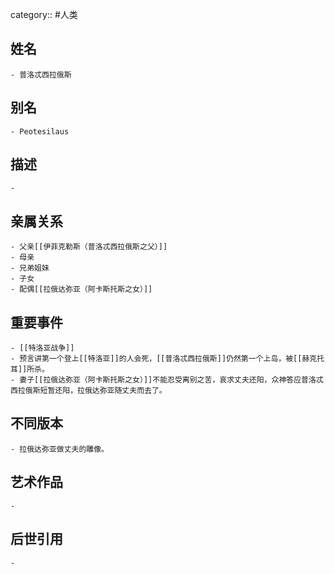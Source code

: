 category:: #人类
## 姓名
	- 普洛忒西拉俄斯
## 别名
	- Peotesilaus
## 描述
	-
## 亲属关系
	- 父亲[[伊菲克勒斯（普洛忒西拉俄斯之父）]]
	- 母亲
	- 兄弟姐妹
	- 子女
	- 配偶[[拉俄达弥亚（阿卡斯托斯之女）]]
## 重要事件
	- [[特洛亚战争]]
	- 预言讲第一个登上[[特洛亚]]的人会死，[[普洛忒西拉俄斯]]仍然第一个上岛，被[[赫克托耳]]所杀。
	- 妻子[[拉俄达弥亚（阿卡斯托斯之女）]]不能忍受离别之苦，哀求丈夫还阳，众神答应普洛忒西拉俄斯短暂还阳，拉俄达弥亚随丈夫而去了。
## 不同版本
	- 拉俄达弥亚做丈夫的雕像。
## 艺术作品
	-
## 后世引用
	-
